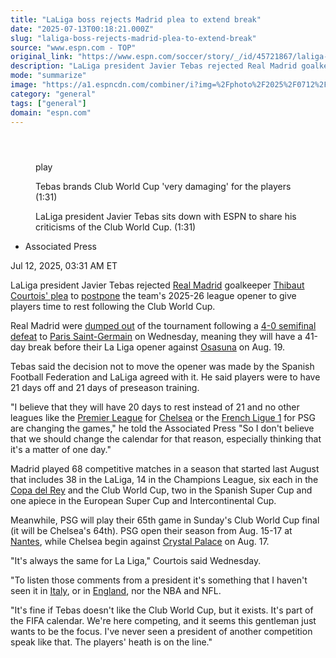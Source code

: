 ```yaml
---
title: "LaLiga boss rejects Madrid plea to extend break"
date: "2025-07-13T00:18:21.000Z"
slug: "laliga-boss-rejects-madrid-plea-to-extend-break"
source: "www.espn.com - TOP"
original_link: "https://www.espn.com/soccer/story/_/id/45721867/laliga-boss-rejects-real-madrid-plea-break-cwc"
description: "LaLiga president Javier Tebas rejected Real Madrid goalkeeper Thibaut Courtois' plea to postpone the team's 2025-26 league opener to give players time to rest following the Club World Cup."
mode: "summarize"
image: "https://a1.espncdn.com/combiner/i?img=%2Fphoto%2F2025%2F0712%2Fr1517990_1296x729_16%2D9.jpg"
category: "general"
tags: ["general"]
domain: "espn.com"
---
```

<div id="readability-page-1" class="page"><section id="article-feed" data-behavior="author_overlay article_header_news_feed_item_meta article_legal_footer"><article data-id="45721867" data-behavior="story_scroll story_progress" data-src="/soccer/story/_/id/45721867/laliga-boss-rejects-real-madrid-plea-break-cwc"><div><header></header><figure data-video="watch,640,360,45718464" data-cerebro-id="68715f62c0cf9d49642eabf7" data-title="Tebas brands Club World Cup 'very damaging' for the players" data-source="espn"><div><picture><source srcset="https://a.espncdn.com/combiner/i?img=%2Fmedia%2Fmotion%2F2025%2F0711%2Fdm_250711_Tebas_brands_Club_World_Cup_very_damaging_for_the_players%2Fdm_250711_Tebas_brands_Club_World_Cup_very_damaging_for_the_players.jpg&amp;w=943&amp;h=530&amp;cquality=80&amp;format=jpg" media="(min-width: 376px)"><source srcset="https://a.espncdn.com/combiner/i?img=%2Fmedia%2Fmotion%2F2025%2F0711%2Fdm_250711_Tebas_brands_Club_World_Cup_very_damaging_for_the_players%2Fdm_250711_Tebas_brands_Club_World_Cup_very_damaging_for_the_players.jpg&amp;w=375&amp;cquality=80, https://a.espncdn.com/combiner/i?img=%2Fmedia%2Fmotion%2F2025%2F0711%2Fdm_250711_Tebas_brands_Club_World_Cup_very_damaging_for_the_players%2Fdm_250711_Tebas_brands_Club_World_Cup_very_damaging_for_the_players.jpg&amp;w=750&amp;cquality=40&amp;format=jpg 2x" media="(max-width: 375px)"></picture><p><span data-id="45718464">play</span></p></div><figcaption><div><p><span>Tebas brands Club World Cup 'very damaging' for the players (1:31)</span></p><p>LaLiga president Javier Tebas sits down with ESPN to share his criticisms of the Club World Cup. (1:31)</p></div></figcaption></figure><div><div><ul><li><p>Associated Press</p></li></ul><p><span>Jul 12, 2025, 03:31 AM ET</span></p></div><p>LaLiga president Javier Tebas rejected <a data-clubhouse-guid="66434654-a8ba-a04c-98e5-6bbd0dbbb780" href="https://www.espn.com/soccer/team?id=86">Real Madrid</a> goalkeeper <a href="https://www.espn.com/football/story/_/id/45707597/thibaut-courtois-urges-laliga-delay-real-madrid-season-opener" target="_blank">Thibaut Courtois' plea</a> to <a href="https://www.espn.com/football/story/_/id/45693768/real-madrid-ask-delay-laliga-opener-due-cwc-sources" target="_blank">postpone</a> the team's 2025-26 league opener to give players time to rest following the Club World Cup.</p><p>Real Madrid were <a href="https://www.espn.com/football/story/_/id/45704193/paris-saint-germains-performance-real-madrid-proves-worlds-best" target="_blank">dumped out</a> of the tournament following a <a href="https://www.espn.com/football/report/_/gameId/735957" target="_blank">4-0 semifinal defeat</a> to <a data-clubhouse-guid="79843c9e-0fe0-63b4-b591-9affc0dbd517" href="https://www.espn.com/soccer/team?id=160">Paris Saint-Germain</a> on Wednesday, meaning they will have a 41-day break before their La Liga opener against <a data-clubhouse-guid="59b6ea2e-f225-ef77-9090-80b582d9fd05" href="https://www.espn.com/soccer/team?id=97">Osasuna</a> on Aug. 19.</p><p>Tebas said the decision not to move the opener was made by the Spanish Football Federation and LaLiga agreed with it. He said players were to have 21 days off and 21 days of preseason training.</p><p>"I believe that they will have 20 days to rest instead of 21 and no other leagues like the <a data-league-guid="6949f3af-300c-35f1-beab-b95669eedd38" href="https://www.espn.com/soccer/league/_/name/ENG.1">Premier League</a> for <a data-clubhouse-guid="c43a00b9-2826-72b3-77a0-62730abc936e" href="https://www.espn.com/soccer/team?id=363">Chelsea</a> or the <a data-league-guid="b7217910-7773-3ea8-bc69-30c19c579306" href="https://www.espn.com/soccer/league/_/name/FRA.1">French Ligue 1</a> for PSG are changing the games," he told the Associated Press "So I don't believe that we should change the calendar for that reason, especially thinking that it's a matter of one day."</p><p>Madrid played 68 competitive matches in a season that started last August that includes 38 in the LaLiga, 14 in the Champions League, six each in the <a data-league-guid="50d361ea-f945-3d56-9d20-63497bd2cac2" href="https://www.espn.com/soccer/league/_/name/ESP.COPA_DEL_REY">Copa del Rey</a> and the Club World Cup, two in the Spanish Super Cup and one apiece in the European Super Cup and Intercontinental Cup.</p><p>Meanwhile, PSG will play their 65th game in Sunday's Club World Cup final (it will be Chelsea's 64th). PSG open their season from Aug. 15-17 at <a data-clubhouse-guid="6f25965c-ebd8-53b0-e17e-6f196d2acc3d" href="https://www.espn.com/soccer/team?id=165">Nantes</a>, while Chelsea begin against <a data-clubhouse-guid="e8703d92-a160-9bbf-cb81-1be6f3fd7969" href="https://www.espn.com/soccer/team?id=384">Crystal Palace</a> on Aug. 17.</p><p>"It's always the same for La Liga," Courtois said Wednesday.</p><p>"To listen those comments from a president it's something that I haven't seen it in <a data-clubhouse-guid="e5383473-2c2c-672e-5c37-253cfce49818" href="https://www.espn.com/soccer/team?id=162">Italy</a>, or in <a data-clubhouse-guid="217dee4e-6974-a197-49a2-afda6e1788c9" href="https://www.espn.com/soccer/team?id=448">England</a>, nor the NBA and NFL.</p><p>"It's fine if Tebas doesn't like the Club World Cup, but it exists. It's part of the FIFA calendar. We're here competing, and it seems this gentleman just wants to be the focus. I've never seen a president of another competition speak like that. The players' heath is on the line."</p>
</div></div></article></section></div>
